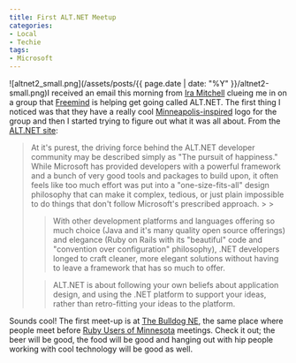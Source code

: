```yaml
---
title: First ALT.NET Meetup
categories:
- Local
- Techie
tags:
- Microsoft
---
```


![altnet2_small.png](/assets/posts/{{ page.date | date: "%Y" }}/altnet2-small.png)I received an email this morning from [Ira Mitchell](http://webloggist.com/) clueing me in on a group that [Freemind](http://freemind.net/) is helping get going called ALT.NET. The first thing I noticed was that they have a really cool [Minneapolis-inspired](http://en.wikipedia.org/wiki/Grain_Belt_(beer)) logo for the group and then I started trying to figure out what it was all about. From the [ALT.NET site](http://mplsalt.net/):

<blockquote>At it's purest, the driving force behind the ALT.NET developer community may be described simply as "The pursuit of happiness." While Microsoft has provided developers with a powerful framework and a bunch of very good tools and packages to build upon, it often feels like too much effort was put into a "one-size-fits-all" design philosophy that can make it complex, tedious, or just plain impossible to do things that don't follow Microsoft's prescribed approach.
> 
> 

> 
> With other development platforms and languages offering so much choice (Java and it's many quality open source offerings) and elegance (Ruby on Rails with its "beautiful" code and "convention over configuration" philosophy), .NET developers longed to craft cleaner, more elegant solutions without having to leave a framework that has so much to offer.
> 
> 

> 
> ALT.NET is about following your own beliefs about application design, and using the .NET platform to support your ideas, rather than retro-fitting your ideas to the platform.
> 
> </blockquote>

Sounds cool! The first meet-up is at [The Bulldog NE](http://www.thebulldogmpls.com/ne_index.php), the same place where people meet before [Ruby Users of Minnesota](http://www.ruby.mn/) meetings. Check it out; the beer will be good, the food will be good and hanging out with hip people working with cool technology will be good as well.
